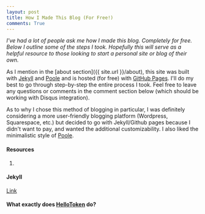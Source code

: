 ```yaml
---
layout: post
title: How I Made This Blog (For Free!)
comments: True
---
```


*I've had a lot of people ask me how I made this blog. Completely for free. Below I outline some of the steps I took. Hopefully this will serve as a helpful resource to those looking to start a personal site or blog of their own.* 

As I mention in the [about section]({{ site.url }}/about), this site was built with [Jekyll](http://jekyllrb.com) and [Poole](http://getpoole.com/) and is hosted (for free) with [GitHub Pages](https://pages.github.com). I'll do my best to go through step-by-step the entire process I took. Feel free to leave any questions or comments in the comment section below (which should be working with Disqus integration). 

As to why I chose this method of blogging in particular, I was definitely considering a more user-friendly blogging platform (Wordpress, Squarespace, etc.) but decided to go with Jekyll/Github pages because I didn't want to pay, and wanted the additional customizability. I also liked the minimalistic style of [Poole](http://getpoole.com/).

#### Resources

1. 

#### Jekyll 



[Link](http://www.testlink.com)

#### What exactly does [HelloToken](http://www.hellotoken.com) do?

